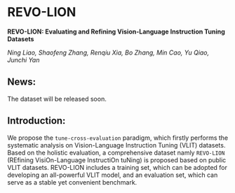 # REVO-LION
**REVO-LION: Evaluating and Refining Vision-Language Instruction Tuning Datasets**

*Ning Liao, Shaofeng Zhang, Renqiu Xia, Bo Zhang, Min Cao, Yu Qiao, Junchi Yan*

## News:
The dataset will be released soon.

## Introduction:
We propose the ``tune-cross-evaluation`` paradigm, which firstly performs the systematic analysis on Vision-Language Instruction Tuning (VLIT) datasets. Based on the holistic evaluation, a comprehensive dataset namly ``REVO-LION`` (REfining VisiOn-Language InstructiOn tuNing) is proposed based on public VLIT datasets. REVO-LION includes a training set, which can be adopted for developing an all-powerful VLIT model, and an evaluation set, which can serve as a stable yet convenient benchmark.
